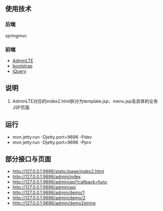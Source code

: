 ## 使用技术
### 后端
springmvc

### 前端
- [AdminLTE](https://www.awesomes.cn/repo/almasaeed2010/adminlte)
- [bootstrap](http://www.bootcss.com/)
- [jQuery](http://jquery.com/)


## 说明
1. AdminLTE对应的index2.html拆分为template.jsp、menu.jsp及具体的业务JSP页面


## 运行
- mvn jetty:run -Djetty.port=9696 -Pdev
- mvn jetty:run -Djetty.port=9696 -Ppro


## 部分接口与页面
- http://127.0.0.1:9696/static/page/index2.html
- http://127.0.0.1:9696/admin/index
- http://127.0.0.1:9696/admin/api?callback=func
- http://127.0.0.1:9696/admin/api
- http://127.0.0.1:9696/admin/demo/1
- http://127.0.0.1:9696/admin/demo/2
- http://127.0.0.1:9696/admin/demo2string  